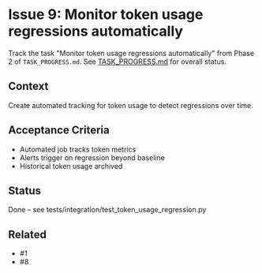 # Issue 9: Monitor token usage regressions automatically

Track the task "Monitor token usage regressions automatically" from Phase 2 of `TASK_PROGRESS.md`.
See [TASK_PROGRESS.md](../TASK_PROGRESS.md) for overall status.

## Context
Create automated tracking for token usage to detect regressions over
time.

## Acceptance Criteria
- Automated job tracks token metrics
- Alerts trigger on regression beyond baseline
- Historical token usage archived

## Status
Done – see tests/integration/test_token_usage_regression.py

## Related
- #1
- #8
